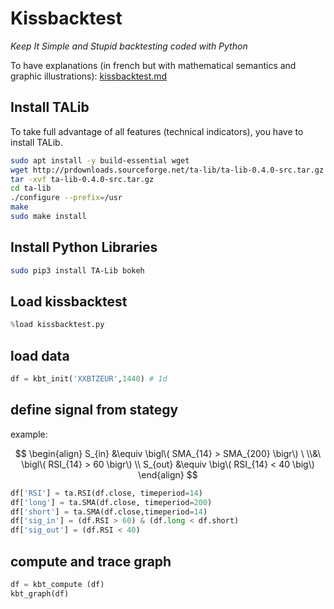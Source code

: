 # Kissbacktest

_Keep It Simple and Stupid backtesting coded with Python_

To have explanations (in french but with mathematical semantics and graphic illustrations): 
[kissbacktest.md](kissbacktest.md)

## Install TALib

To take full advantage of all features (technical indicators), you have to install TALib.

```bash
sudo apt install -y build-essential wget
wget http://prdownloads.sourceforge.net/ta-lib/ta-lib-0.4.0-src.tar.gz
tar -xvf ta-lib-0.4.0-src.tar.gz
cd ta-lib
./configure --prefix=/usr
make
sudo make install
```

## Install Python Libraries

```bash
sudo pip3 install TA-Lib bokeh
```

## Load kissbacktest
```python
%load kissbacktest.py
```

## load data
```python
df = kbt_init('XXBTZEUR',1440) # 1d
```

## define signal from stategy

example:

$$
\begin{align}
    S_{in} &\equiv \bigl\( SMA_{14} > SMA_{200} \bigr\) \ \\&\  \bigl\( RSI_{14} > 60 \bigr\) \\
    S_{out} &\equiv \big\( RSI_{14} < 40 \big\)
\end{align}
$$

```python
df['RSI'] = ta.RSI(df.close, timeperiod=14)
df['long'] = ta.SMA(df.close, timeperiod=200)
df['short'] = ta.SMA(df.close,timeperiod=14)
df['sig_in'] = (df.RSI > 60) & (df.long < df.short)
df['sig_out'] = (df.RSI < 40)
```

## compute and trace graph

```python
df = kbt_compute (df)
kbt_graph(df)
```
